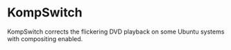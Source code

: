 KompSwitch
==========

KompSwitch corrects the flickering DVD playback on some Ubuntu systems with compositing enabled.
